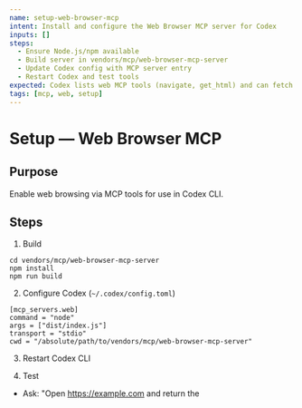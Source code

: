 ```yaml
---
name: setup-web-browser-mcp
intent: Install and configure the Web Browser MCP server for Codex
inputs: []
steps:
  - Ensure Node.js/npm available
  - Build server in vendors/mcp/web-browser-mcp-server
  - Update Codex config with MCP server entry
  - Restart Codex and test tools
expected: Codex lists web MCP tools (navigate, get_html) and can fetch titles
tags: [mcp, web, setup]
---
```


# Setup — Web Browser MCP

## Purpose
Enable web browsing via MCP tools for use in Codex CLI.

## Steps
1. Build
```
cd vendors/mcp/web-browser-mcp-server
npm install
npm run build
```
2. Configure Codex (`~/.codex/config.toml`)
```
[mcp_servers.web]
command = "node"
args = ["dist/index.js"]
transport = "stdio"
cwd = "/absolute/path/to/vendors/mcp/web-browser-mcp-server"
```
3. Restart Codex CLI

4. Test
- Ask: "Open https://example.com and return the <title> text."

## Notes
- For dev: use `npm run dev` and set args to ["index.js"], cwd to the same dir.
- Treat all websites as untrusted input; avoid secrets in prompts; log calls where possible.

